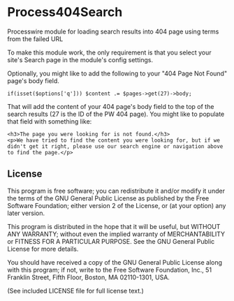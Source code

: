 Process404Search
================

Processwire module for loading search results into 404 page using terms from the failed URL

To make this module work, the only requirement is that you select your site's Search page in the module's config settings.

Optionally, you might like to add the following to your "404 Page Not Found" page's body field.

```
if(isset($options['q'])) $content .= $pages->get(27)->body;
```

That will add the content of your 404 page's body field to the top of the search results (27 is the ID of the PW 404 page). You might like to populate that field with something like:

```
<h3>The page you were looking for is not found.</h3>
<p>We have tried to find the content you were looking for, but if we didn't get it right, please use our search engine or navigation above to find the page.</p>
```

## License

This program is free software; you can redistribute it and/or
modify it under the terms of the GNU General Public License
as published by the Free Software Foundation; either version 2
of the License, or (at your option) any later version.

This program is distributed in the hope that it will be useful,
but WITHOUT ANY WARRANTY; without even the implied warranty of
MERCHANTABILITY or FITNESS FOR A PARTICULAR PURPOSE.  See the
GNU General Public License for more details.

You should have received a copy of the GNU General Public License
along with this program; if not, write to the Free Software
Foundation, Inc., 51 Franklin Street, Fifth Floor, Boston, MA  02110-1301, USA.

(See included LICENSE file for full license text.)